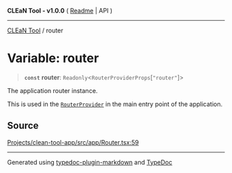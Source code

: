 **CLEaN Tool - v1.0.0** ( [Readme](../README.md) \| API )

***

[CLEaN Tool](../exports.md) / router

# Variable: router

> **`const`** **router**: `Readonly`\<`RouterProviderProps`\[`"router"`\]\>

The application router instance.

This is used in the [`RouterProvider`](https://reactrouter.com/en/main/routers/router-provider) in the main entry point of the application.

## Source

[Projects/clean-tool-app/src/app/Router.tsx:59](https://github.com/yuckyh/clean-tool-app/)

***

Generated using [typedoc-plugin-markdown](https://www.npmjs.com/package/typedoc-plugin-markdown) and [TypeDoc](https://typedoc.org/)
